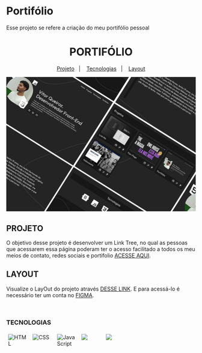 # Portifólio
Esse projeto se refere a criação do meu portifólio pessoal


<h1 align="center"> PORTIFÓLIO </h1>


<p align="center">
  <a href="#projeto ">Projeto</a>&nbsp;&nbsp;&nbsp;|&nbsp;&nbsp;&nbsp;
  <a href="#tecnologias">Tecnologias</a>&nbsp;&nbsp;&nbsp;|&nbsp;&nbsp;&nbsp;
  <a href="#layout">Layout</a>

  
</p>
<img src="asset/img/capaportifolio.png">  


## PROJETO
O objetivo desse projeto é desenvolver um Link Tree, no qual as pessoas que acessarem essa página poderam ter o acesso facilitado a todos
os meu meios de contato, redes sociais e portifolio [ACESSE AQUI](https://htppsvitor.github.io/Portif-lio/).

## LAYOUT


Visualize o LayOut do projeto através [DESSE LINK](https://www.figma.com/file/W6Ts5au9U8LNf4BRhhw3P7/Portifolio?type=design&node-id=5%3A98&mode=design&t=HyKVrFkU0JRZxyWi-1). E para acessá-lo é necessário ter um conta no [FIGMA](https://figma.com).

<br>

### TECNOLOGIAS 
<div style="display:flex; gap:5px;">
   <img style="width:50px; margin:5px;" src="https://cdn-icons-png.flaticon.com/128/732/732212.png" alt="HTML">

   <img style="width:50px; margin:5px;" src="https://cdn-icons-png.flaticon.com/128/732/732190.png" alt="CSS">

   <img style="width:50px; margin:5px;" src="https://logospng.org/download/javascript/logo-javascript-1024.png" alt="Java Script">
  
   <img style="width:50px; margin:5px;" src="https://git-scm.com/images/logos/downloads/Git-Icon-1788C.png">

   <img style="width:50px; margin:5px;" src="https://4.bp.blogspot.com/-LiJZ5I8E7K8/XIe_GeI5glI/AAAAAAAAIuw/4Awu8j8r0P8TKBXzyxyslHEfplOlK9-6QCK4BGAYYCw/s1600/icon%2Bfigma%2Bvector.png">
</div>
